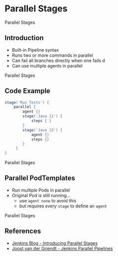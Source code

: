 <!-- .slide: class="center" -->
# Parallel Stages


<!-- .slide: class="dark" -->
<div class="label">Parallel Stages</div>

## Introduction

* Built-in Pipeline syntax
* Runs two or more commands in parallel
* Can fail all branches directly when one fails d
* Can use multiple agents in parallel


<!-- .slide: class="dark" -->
<div class="label">Parallel Stages</div>

## Code Example

```groovy
stage('Run Tests') {
    parallel {
        agent {}
        stage('Java 11') {
            steps { }
        }
        stage('Java 13') {
            agent {}
            steps {}
        }
     }
}
```


<!-- .slide: class="center light" -->
<!-- .slide: data-background="../img/parallel-simple.png" data-background-size="contain" data-background-color="#FFF" -->


<!-- .slide: class="dark" -->
<div class="label">Parallel Stages</div>

## Parallel PodTemplates

* Run multiple Pods in parallel
* Original Pod is still running...
    * use `agent none` to avoid this
    * but requires *every* `stage` to define an `agent`


<!-- .slide: class="dark" -->
<div class="label">Parallel Stages</div>

## References

* [Jenkins Blog - Introducing Parallel Stages](https://jenkins.io/blog/2017/09/25/declarative-1/)
* [Joost van der Griendt - Jenkins Parallel Pipelines](https://joostvdg.github.io/jenkins-pipeline/jenkins-parallel-pipeline/#parallel-pipeline)